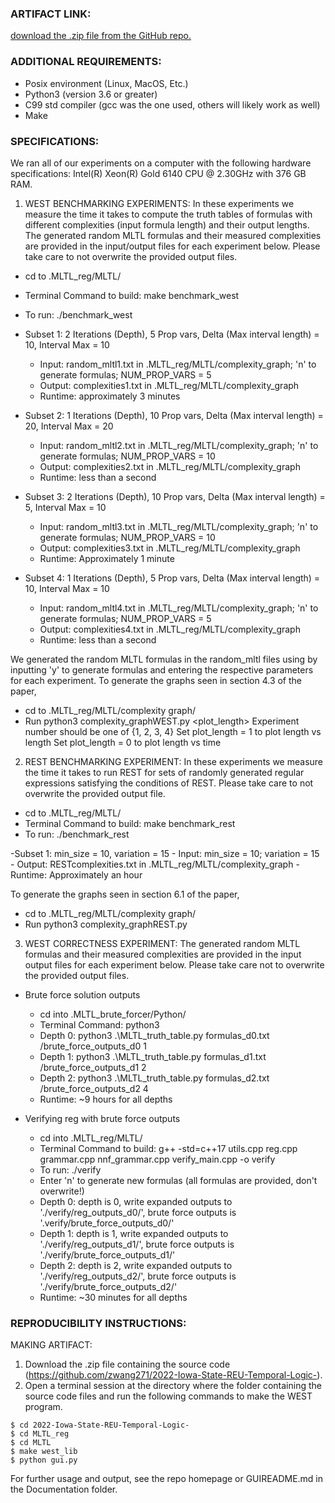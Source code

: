 ### ARTIFACT LINK:
[download the .zip file from the GitHub repo.](https://github.com/zwang271/2022-Iowa-State-REU-Temporal-Logic-)

### ADDITIONAL REQUIREMENTS:
- Posix environment (Linux, MacOS, Etc.)
- Python3 (version 3.6 or greater)
- C99 std compiler (gcc was the one used, others will likely work as well)
- Make

### SPECIFICATIONS:
We ran all of our experiments on a computer with the following hardware specifications: Intel(R) Xeon(R) Gold 6140 CPU @ 2.30GHz with 376 GB RAM.

1. WEST BENCHMARKING EXPERIMENTS: 
In these experiments we measure the time it takes to compute the truth tables of formulas with different complexities (input formula length) and their output lengths. The generated random MLTL formulas and their measured complexities are provided in the input/output files for each experiment below. Please take care to not overwrite the provided output files.
  - cd to .MLTL_reg/MLTL/
  - Terminal Command to build: make benchmark_west
  - To run: ./benchmark_west
  
  - Subset 1: 2 Iterations (Depth), 5 Prop vars, Delta (Max interval length) = 10, Interval Max = 10
	- Input: random_mltl1.txt in .MLTL_reg/MLTL/complexity_graph; 'n' to generate formulas;
	NUM_PROP_VARS = 5
	- Output: complexities1.txt in .MLTL_reg/MLTL/complexity_graph
	- Runtime: approximately 3 minutes

  - Subset 2: 1 Iterations (Depth), 10 Prop vars, Delta (Max interval length) = 20, Interval Max = 20
	- Input: random_mltl2.txt in .MLTL_reg/MLTL/complexity_graph; 'n' to generate formulas;
	NUM_PROP_VARS = 10
	- Output: complexities2.txt in .MLTL_reg/MLTL/complexity_graph
	- Runtime: less than a second

  - Subset 3: 2 Iterations (Depth), 10 Prop vars, Delta (Max interval length) = 5, Interval Max = 10
	- Input: random_mltl3.txt in .MLTL_reg/MLTL/complexity_graph; 'n' to generate formulas;
	NUM_PROP_VARS = 10
	- Output: complexities3.txt in .MLTL_reg/MLTL/complexity_graph
	- Runtime: Approximately 1 minute

  - Subset 4: 1 Iterations (Depth), 5 Prop vars, Delta (Max interval length) = 10, Interval Max = 10
	- Input: random_mltl4.txt in .MLTL_reg/MLTL/complexity_graph; 'n' to generate formulas;
	NUM_PROP_VARS = 5
	- Output: complexities4.txt in .MLTL_reg/MLTL/complexity_graph
	- Runtime: less than a second

  We generated the random MLTL formulas in the random_mltl files using by inputting 'y' to generate
  formulas and entering the respective parameters for each experiment. To generate the graphs seen in
  section 4.3 of the paper, 
  - cd to .MLTL_reg/MLTL/complexity graph/
  - Run python3 complexity_graphWEST.py <experiment number> <plot_length>
  Experiment number should be one of {1, 2, 3, 4}
  Set plot_length = 1 to plot length vs length
  Set plot_length = 0 to plot length vs time
 
2. REST BENCHMARKING EXPERIMENT:
 In these experiments we measure the time it takes to run REST for sets of randomly generated regular expressions satisfying the conditions of REST. Please take care to not overwrite the provided output file.
  - cd to .MLTL_reg/MLTL/
  - Terminal Command to build: make benchmark_rest
  - To run: ./benchmark_rest
  
  -Subset 1: min_size = 10, variation = 15
 	- Input: min_size = 10; variation = 15
	- Output: RESTcomplexities.txt in .MLTL_reg/MLTL/complexity_graph
	- Runtime: Approximately an hour
	
 To generate the graphs seen in section 6.1 of the paper, 
  - cd to .MLTL_reg/MLTL/complexity graph/
  - Run python3 complexity_graphREST.py

3. WEST CORRECTNESS EXPERIMENT: 
  The generated random MLTL formulas and their measured complexities are provided in the input
  output files for each experiment below. Please take care not to overwrite the provided output files.

  - Brute force solution outputs
  	- cd into .MLTL_brute_forcer/Python/
	- Terminal Command: python3 <formulas file> <file to write outputs to> <number of propositional
	variables = 2^depth>
	- Depth 0: python3 .\MLTL_truth_table.py formulas_d0.txt /brute_force_outputs_d0 1
	- Depth 1: python3 .\MLTL_truth_table.py formulas_d1.txt /brute_force_outputs_d1 2
	- Depth 2: python3 .\MLTL_truth_table.py formulas_d2.txt /brute_force_outputs_d2 4
	- Runtime: ~9 hours for all depths

  - Verifying reg with brute force outputs
	- cd into .MLTL_reg/MLTL/
	- Terminal Command to build: g++ -std=c++17 utils.cpp reg.cpp grammar.cpp nnf_grammar.cpp
	verify_main.cpp -o verify
	- To run: ./verify
	- Enter 'n' to generate new formulas (all formulas are provided, don't overwrite!)
	- Depth 0: depth is 0, write expanded outputs to './verify/reg_outputs_d0/', brute force outputs is
	'.verify/brute_force_outputs_d0/'
	- Depth 1: depth is 1, write expanded outputs to './verify/reg_outputs_d1/', brute force outputs is 
	'./verify/brute_force_outputs_d1/'
	- Depth 2: depth is 2, write expanded outputs to './verify/reg_outputs_d2/', brute force outputs is 
	'./verify/brute_force_outputs_d2/'
	- Runtime: ~30 minutes for all depths
	


### REPRODUCIBILITY INSTRUCTIONS:

MAKING ARTIFACT:
  1. Download the .zip file containing the source code (https://github.com/zwang271/2022-Iowa-State-REU-Temporal-Logic-).
  2. Open a terminal session at the directory where the folder containing the source code files 
  and run the following commands to make the WEST program.
  ```
  $ cd 2022-Iowa-State-REU-Temporal-Logic-
  $ cd MLTL_reg
  $ cd MLTL
  $ make west_lib
  $ python gui.py
  ```
  For further usage and output, see the repo homepage or GUIREADME.md in the Documentation folder.

